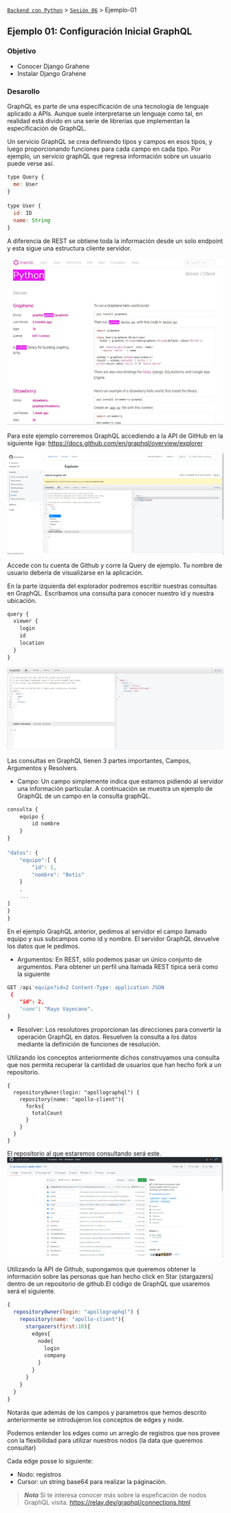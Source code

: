 [`Backend con Python`](../../Readme.md) > [`Sesión 06`](../Readme.md) > Ejemplo-01
## Ejemplo 01: Configuración Inicial GraphQL

### Objetivo
- Conocer Django Grahene
- Instalar Django Grahene

### Desarollo

GraphQL es parte de una especificación de una tecnología de lenguaje aplicado a APIs. Aunque suele interpretarse un lenguaje como tal, en realidad está divido en una serie de librerias que implementan la especificación de GraphQL.

Un servicio GraphQL se crea definiendo tipos y campos en esos tipos, y luego proporcionando funciones para cada campo en cada tipo. Por ejemplo, un servicio graphQL que regresa información sobre un usuario puede verse así.

```javascript
type Query {
  me: User
}

type User {
  id: ID
  name: String
}
```

A diferencia de REST se obtiene toda la información desde un solo endpoint y esta sigue una estructura cliente servidor.

![](img/Ejemplo01.jpg)


Para este ejemplo correremos GraphQL accediendo a la API de GitHub en la siguiente liga: https://docs.github.com/en/graphql/overview/explorer


![](img/Ejemplo02.jpg)

Accede con tu cuenta de Github y corre la Query de ejemplo. Tu nombre de usuario debería de visualizarse en la aplicación.

En la parte izquierda del explorador podremos escribir nuestras consultas en GraphQL. Escribamos una consulta para conocer nuestro id y nuestra ubicación.

```javascript
query { 
  viewer { 
    login
    id
    location
  }
}
```

![](img/Ejemplo03.jpg)

Las consultas en GraphQL tienen 3 partes importantes, Campos, Argumentos y Resolvers.

- Campo: Un campo simplemente indica que estamos pidiendo al servidor una información particular. A continuación se muestra un ejemplo de GraphQL de un campo en la consulta graphQL.

```javascript
consulta {
    equipo {
        id nombre
    }
}

"datos": {
    "equipo":[ {
        "id": 1, 
        "nombre": "Betis"
    }
    ,
    ...
]
}
}
```

En el ejemplo GraphQL anterior, pedimos al servidor el campo llamado equipo y sus subcampos como id y nombre. El servidor GraphQL devuelve los datos que le pedimos.

- Argumentos: En REST, sólo podemos pasar un único conjunto de argumentos. Para obtener un perfil una llamada REST típica será como la siguiente

```python
GET /api'equipo?id=2 Content-Type: application JSON
 {
    "id": 2, 
    "name": "Rayo Vayecano".
}
```

- Resolver: Los resolutores proporcionan las direcciones para convertir la operación GraphQL en datos. Resuelven la consulta a los datos mediante la definición de funciones de resolución.


Utilizando los conceptos anteriormente dichos construyamos una consulta que nos permita recuperar la cantidad de usuarios que han hecho fork a un repositorio.

```javasvript
{
  repositoryOwner(login: "apollographql") {
    repository(name: "apollo-client"){
      forks{
        totalCount
      }
    }
  }
}
```


El repositorio al que estaremos consultando será este.
![](img/Ejemplo04.jpg)


Utilizando la API de Github, supongamos que queremos obtener la información sobre las personas que han hecho click en Star (stargazers) dentro de un repositorio de github.El código de GraphQL que usaremos será el siguiente.

```javascript
{
  repositoryOwner(login: "apollographql") {
    repository(name: "apollo-client"){
      stargazers(first:10){
        edges{
          node{
            login
            company
          }
        }
      }
    }
  }
}
```

Notarás que además de los campos y parametros que hemos descrito anteriormente se introdujeron los conceptos de edges y node.

Podemos entender los edges como un arreglo de registros que nos provee con la flexibilidad para utilizar nuestros nodos (la data que queremos consultar)

Cada edge posse lo siguiente:
 - Nodo: registros
 - Cursor: un string base64 para realizar la páginación.

 >*__Nota__* Si te interesa conocer más sobre la espeficación de nodos GraphQL visita. https://relay.dev/graphql/connections.html
 